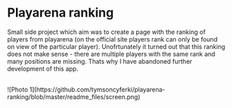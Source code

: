 # Playarena ranking

Small side project which aim was to create a page with the ranking of players from playarena (on the official site players rank can only be found on view of the particular player). Unofrtunately it turned out that this ranking does not make sense - there are multiple players with the same rank and many positions are missing. Thats why I have abandoned further development of this app.

<br>
![Photo 1](https://github.com/tymsoncyferki/playarena-ranking/blob/master/readme_files/screen.png)
